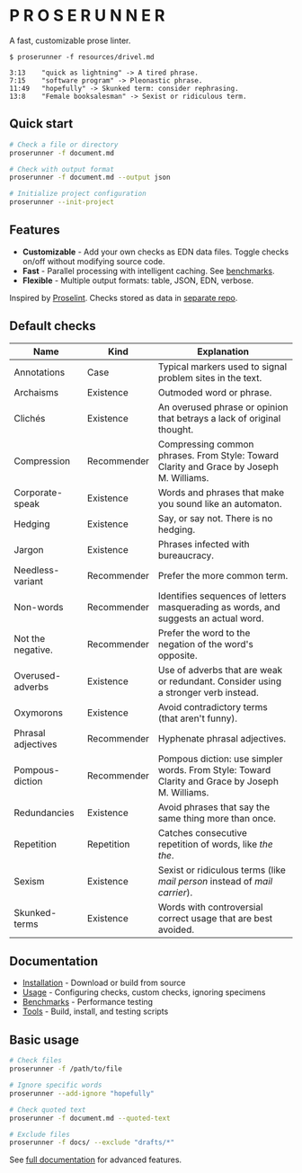 # P R O S E R U N N E R

A fast, customizable prose linter.

```
$ proserunner -f resources/drivel.md

3:13	"quick as lightning" -> A tired phrase.
7:15	"software program" -> Pleonastic phrase.
11:49	"hopefully" -> Skunked term: consider rephrasing.
13:8	"Female booksalesman" -> Sexist or ridiculous term.
```

## Quick start

```bash
# Check a file or directory
proserunner -f document.md

# Check with output format
proserunner -f document.md --output json

# Initialize project configuration
proserunner --init-project
```

## Features

- **Customizable** - Add your own checks as EDN data files. Toggle checks on/off without modifying source code.
- **Fast** - Parallel processing with intelligent caching. See [benchmarks](docs/benchmarks.md).
- **Flexible** - Multiple output formats: table, JSON, EDN, verbose.

Inspired by [Proselint](https://github.com/amperser/proselint). Checks stored as data in [separate repo](https://github.com/jeff-bruemmer/proserunner-default-checks).

## Default checks

| Name               | Kind        | Explanation                                                                                     |
|--------------------|-------------|-------------------------------------------------------------------------------------------------|
| Annotations        | Case        | Typical markers used to signal problem sites in the text.                                       |
| Archaisms          | Existence   | Outmoded word or phrase.                                                                        |
| Clichés            | Existence   | An overused phrase or opinion that betrays a lack of original thought.                          |
| Compression        | Recommender | Compressing common phrases. From Style: Toward Clarity and Grace by Joseph M. Williams.         |
| Corporate-speak    | Existence   | Words and phrases that make you sound like an automaton.                                        |
| Hedging            | Existence   | Say, or say not. There is no hedging.                                                           |
| Jargon             | Existence   | Phrases infected with bureaucracy.                                                              |
| Needless-variant   | Recommender | Prefer the more common term.                                                                    |
| Non-words          | Recommender | Identifies sequences of letters masquerading as words, and suggests an actual word.             |
| Not the negative.  | Recommender | Prefer the word to the negation of the word's opposite.                                         |
| Overused-adverbs   | Existence   | Use of adverbs that are weak or redundant. Consider using a stronger verb instead.              |
| Oxymorons          | Existence   | Avoid contradictory terms (that aren't funny).                                                  |
| Phrasal adjectives | Recommender | Hyphenate phrasal adjectives.                                                                   |
| Pompous-diction    | Recommender | Pompous diction: use simpler words. From Style: Toward Clarity and Grace by Joseph M. Williams. |
| Redundancies       | Existence   | Avoid phrases that say the same thing more than once.                                           |
| Repetition         | Repetition  | Catches consecutive repetition of words, like _the the_.                                        |
| Sexism             | Existence   | Sexist or ridiculous terms (like _mail person_ instead of _mail carrier_).                      |
| Skunked-terms      | Existence   | Words with controversial correct usage that are best avoided.                                   |

## Documentation

- [Installation](docs/installation.md) - Download or build from source
- [Usage](docs/checks.md) - Configuring checks, custom checks, ignoring specimens
- [Benchmarks](docs/benchmarks.md) - Performance testing
- [Tools](docs/tools.md) - Build, install, and testing scripts

## Basic usage

```bash
# Check files
proserunner -f /path/to/file

# Ignore specific words
proserunner --add-ignore "hopefully"

# Check quoted text
proserunner -f document.md --quoted-text

# Exclude files
proserunner -f docs/ --exclude "drafts/*"
```

See [full documentation](docs/checks.md) for advanced features.
